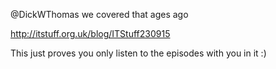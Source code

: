 @DickWThomas we covered that ages ago 

http://itstuff.org.uk/blog/ITStuff230915 

This just proves you only listen to the episodes with you in it :)